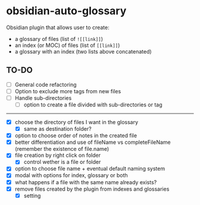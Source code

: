 # obsidian-auto-glossary
Obsidian plugin that allows user to create:
- a glossary of files (list of `![[link]]`)
- an index (or MOC) of files (list of `[[link]]`)
- a glossary with an index (two lists above concatenated)
## TO-DO
- [ ] General code refactoring
- [ ] Option to exclude more tags from new files
- [ ] Handle sub-directories
	- [ ] option to create a file divided with sub-directories or tag
***
- [x] choose the directory of files I want in the glossary
	- [x] same as destination folder?
- [x] option to choose order of notes in the created file
- [x] better differentiation and use of fileName vs completeFileName (remember the existence of file.name)
- [x] file creation by right click on folder
	- [x] control wether is a file or folder
- [x] option to choose file name + eventual default naming system
- [x] modal with options for index, glossary or both
- [x] what happens if a file with the same name already exists?
- [x] remove files created by the plugin from indexes and glossaries
	- [x] setting
